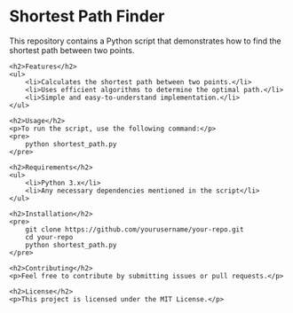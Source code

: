 <html>
<head>
    <title>Shortest Path Finder</title>
</head>
<body>
    <h1>Shortest Path Finder</h1>
    <p>This repository contains a Python script that demonstrates how to find the shortest path between two points.</p>
    
    <h2>Features</h2>
    <ul>
        <li>Calculates the shortest path between two points.</li>
        <li>Uses efficient algorithms to determine the optimal path.</li>
        <li>Simple and easy-to-understand implementation.</li>
    </ul>
    
    <h2>Usage</h2>
    <p>To run the script, use the following command:</p>
    <pre>
        python shortest_path.py
    </pre>
    
    <h2>Requirements</h2>
    <ul>
        <li>Python 3.x</li>
        <li>Any necessary dependencies mentioned in the script</li>
    </ul>
    
    <h2>Installation</h2>
    <pre>
        git clone https://github.com/yourusername/your-repo.git
        cd your-repo
        python shortest_path.py
    </pre>
    
    <h2>Contributing</h2>
    <p>Feel free to contribute by submitting issues or pull requests.</p>
    
    <h2>License</h2>
    <p>This project is licensed under the MIT License.</p>
</body>
</html>

